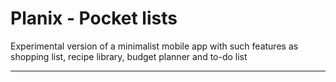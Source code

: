 # Planix - Pocket lists
Experimental version of a minimalist mobile app with such features as shopping list, recipe library, budget planner and to-do list

--------------------------------------
<!--
![419231202_3709755962676445_6445369738612087269_n](https://github.com/kacper-daniel/planix/assets/34597446/1cbd7d35-4c94-40fe-b0d6-1808f2596dc4)
![image](https://github.com/kacper-daniel/planix/assets/34597446/b70af001-347a-4245-96ea-03e870c74e12)
-->

